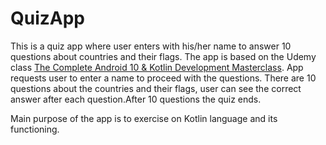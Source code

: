 # QuizApp
This is a quiz app where user enters with his/her name to answer 10 questions about countries and their flags. 
The app is based on the Udemy class [The Complete Android 10 & Kotlin Development Masterclass](https://www.udemy.com/course/android-kotlin-developer/learn/lecture/17999033#overview). App requests user to enter a name to proceed with the questions. There are 10 questions about the countries and their flags, user can see the correct answer after each question.After 10 questions the quiz ends.
<p>Main purpose of the app is to exercise on Kotlin language and its functioning.</p>
